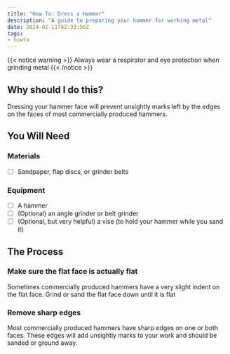 ```yaml
---
title: "How To: Dress a Hammer"
description: "A guide to preparing your hammer for working metal"
date: 2024-02-11T02:33:56Z
tags:
- howto
---
```

{{< notice warning >}}
Always wear a respirator and eye protection when grinding metal
{{< /notice >}}

## Why should I do this?

Dressing your hammer face will prevent unsightly marks left by the edges on the faces of most commercially produced hammers.

## You Will Need

### Materials

- [ ] Sandpaper, flap discs, or grinder belts

### Equipment

- [ ] A hammer
- [ ] (Optional) an angle grinder or belt grinder
- [ ] (Optional, but very helpful) a vise (to hold your hammer while you sand it)

## The Process

### Make sure the flat face is actually flat

Sometimes commercially produced hammers have a very slight indent on the flat face. Grind or sand the flat face down until it is flat

### Remove sharp edges

Most commercially produced hammers have sharp edges on one or both faces. These edges will add unsightly marks to your work and should be sanded or ground away.
